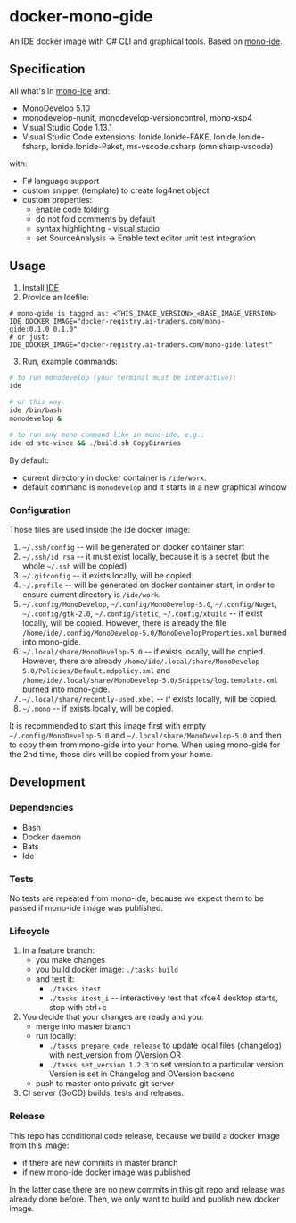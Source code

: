 # docker-mono-gide

An IDE docker image with C# CLI and graphical tools. Based on [mono-ide](http://gogs.ai-traders.com/stcdev/docker-mono-ide).

## Specification
All what's in [mono-ide](http://gogs.ai-traders.com/stcdev/docker-mono-ide) and:
 * MonoDevelop 5.10
 * monodevelop-nunit, monodevelop-versioncontrol, mono-xsp4
 * Visual Studio Code 1.13.1
 * Visual Studio Code extensions: Ionide.Ionide-FAKE, Ionide.Ionide-fsharp,
 Ionide.Ionide-Paket, ms-vscode.csharp (omnisharp-vscode)

with:
 * F# language support
 * custom snippet (template) to create log4net object
 * custom properties:
   * enable code folding
   * do not fold comments by default
   * syntax highlighting - visual studio
   * set SourceAnalysis -> Enable text editor unit test integration

## Usage
1. Install [IDE](https://github.com/ai-traders/ide)
2. Provide an Idefile:
```
# mono-gide is tagged as: <THIS_IMAGE_VERSION>_<BASE_IMAGE_VERSION>
IDE_DOCKER_IMAGE="docker-registry.ai-traders.com/mono-gide:0.1.0_0.1.0"
# or just:
IDE_DOCKER_IMAGE="docker-registry.ai-traders.com/mono-gide:latest"
```
3. Run, example commands:
```bash
# to run monodevelop (your terminal must be interactive):
ide

# or this way:
ide /bin/bash
monodevelop &

# to run any mono command like in mono-ide, e.g.:
ide cd stc-vince && ./build.sh CopyBinaries
```

By default:
 * current directory in docker container is `/ide/work`.
 * default command is `monodevelop` and it starts in a new graphical window

### Configuration
Those files are used inside the ide docker image:

1. `~/.ssh/config` -- will be generated on docker container start
2. `~/.ssh/id_rsa` -- it must exist locally, because it is a secret
 (but the whole `~/.ssh` will be copied)
2. `~/.gitconfig` -- if exists locally, will be copied
3. `~/.profile` -- will be generated on docker container start, in
   order to ensure current directory is `/ide/work`.
4. `~/.config/MonoDevelop`, `~/.config/MonoDevelop-5.0`, `~/.config/Nuget`,
`~/.config/gtk-2.0`, `~/.config/stetic`, `~/.config/xbuild` -- if exist locally,
 will be copied. However, there is
 already the file `/home/ide/.config/MonoDevelop-5.0/MonoDevelopProperties.xml`
 burned into mono-gide.
5. `~/.local/share/MonoDevelop-5.0` -- if exists locally, will be copied. However, there are
already `/home/ide/.local/share/MonoDevelop-5.0/Policies/Default.mdpolicy.xml`
and `/home/ide/.local/share/MonoDevelop-5.0/Snippets/log.template.xml` burned into mono-gide.
5. `~/.local/share/recently-used.xbel` -- if exists locally, will be copied.
6. `~/.mono` -- if exists locally, will be copied.

It is recommended to start this image first with empty `~/.config/MonoDevelop-5.0`
 and `~/.local/share/MonoDevelop-5.0` and then to copy them from mono-gide into
 your home. When using mono-gide for the 2nd time, those dirs will be copied from
 your home.


## Development
### Dependencies
* Bash
* Docker daemon
* Bats
* Ide

### Tests
No tests are repeated from mono-ide, because we expect them to be passed if
mono-ide image was published.

### Lifecycle
1. In a feature branch:
    * you make changes
    * you build docker image: `./tasks build`
    * and test it:
      * `./tasks itest`
      * `./tasks itest_i` -- interactively test that xfce4 desktop starts,
      stop with ctrl+c
1. You decide that your changes are ready and you:
    * merge into master branch
    * run locally:
      * `./tasks prepare_code_release` to update local files (changelog) with next_version
      from OVersion OR
      * `./tasks set_version 1.2.3` to set version to a particular version
        Version is set in Changelog and OVersion backend
    * push to master onto private git server
1. CI server (GoCD) builds, tests and releases.

### Release
This repo has conditional code release, because we build a docker image from this image:
 * if there are new commits in master branch
 * if new mono-ide docker image was published

In the latter case there are no new commits in this git repo and release was
already done before. Then, we only want to build and publish new docker image.
